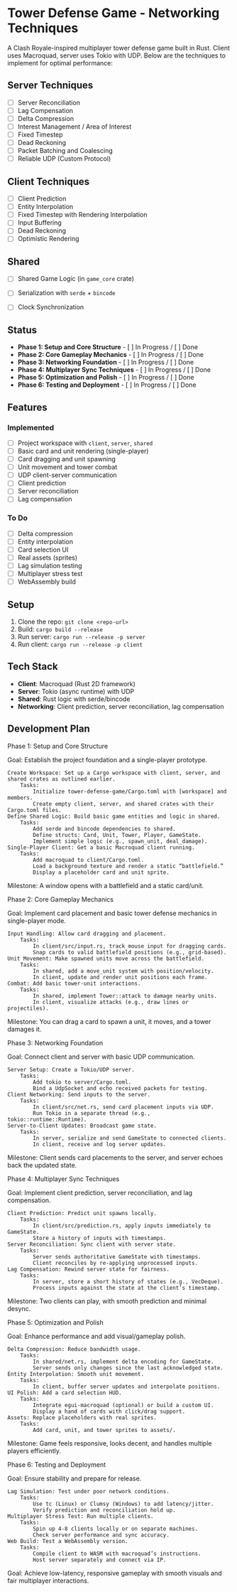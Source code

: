 # Tower Defense Game - Networking Techniques

A Clash Royale-inspired multiplayer tower defense game built in Rust. Client uses Macroquad, server uses Tokio with UDP. Below are the techniques to implement for optimal performance:

## Server Techniques
- [ ] Server Reconciliation
- [ ] Lag Compensation
- [ ] Delta Compression
- [ ] Interest Management / Area of Interest
- [ ] Fixed Timestep
- [ ] Dead Reckoning
- [ ] Packet Batching and Coalescing
- [ ] Reliable UDP (Custom Protocol)

## Client Techniques
- [ ] Client Prediction
- [ ] Entity Interpolation
- [ ] Fixed Timestep with Rendering Interpolation
- [ ] Input Buffering
- [ ] Dead Reckoning
- [ ] Optimistic Rendering

## Shared
- [ ] Shared Game Logic (in `game_core` crate)
- [ ] Serialization with `serde` + `bincode`
- [ ] Clock Synchronization


## Status
- **Phase 1: Setup and Core Structure** - [ ] In Progress / [ ] Done
- **Phase 2: Core Gameplay Mechanics** - [ ] In Progress / [ ] Done
- **Phase 3: Networking Foundation** - [ ] In Progress / [ ] Done
- **Phase 4: Multiplayer Sync Techniques** - [ ] In Progress / [ ] Done
- **Phase 5: Optimization and Polish** - [ ] In Progress / [ ] Done
- **Phase 6: Testing and Deployment** - [ ] In Progress / [ ] Done

## Features
### Implemented
- [ ] Project workspace with `client`, `server`, `shared`
- [ ] Basic card and unit rendering (single-player)
- [ ] Card dragging and unit spawning
- [ ] Unit movement and tower combat
- [ ] UDP client-server communication
- [ ] Client prediction
- [ ] Server reconciliation
- [ ] Lag compensation

### To Do
- [ ] Delta compression
- [ ] Entity interpolation
- [ ] Card selection UI
- [ ] Real assets (sprites)
- [ ] Lag simulation testing
- [ ] Multiplayer stress test
- [ ] WebAssembly build

## Setup
1. Clone the repo: `git clone <repo-url>`
2. Build: `cargo build --release`
3. Run server: `cargo run --release -p server`
4. Run client: `cargo run --release -p client`

## Tech Stack
- **Client**: Macroquad (Rust 2D framework)
- **Server**: Tokio (async runtime) with UDP
- **Shared**: Rust logic with serde/bincode
- **Networking**: Client prediction, server reconciliation, lag compensation

## Development Plan


Phase 1: Setup and Core Structure

Goal: Establish the project foundation and a single-player prototype.

    Create Workspace: Set up a Cargo workspace with client, server, and shared crates as outlined earlier.
        Tasks:
            Initialize tower-defense-game/Cargo.toml with [workspace] and members.
            Create empty client, server, and shared crates with their Cargo.toml files.
    Define Shared Logic: Build basic game entities and logic in shared.
        Tasks:
            Add serde and bincode dependencies to shared.
            Define structs: Card, Unit, Tower, Player, GameState.
            Implement simple logic (e.g., spawn_unit, deal_damage).
    Single-Player Client: Get a basic Macroquad client running.
        Tasks:
            Add macroquad to client/Cargo.toml.
            Load a background texture and render a static “battlefield.”
            Display a placeholder card and unit sprite.

Milestone: A window opens with a battlefield and a static card/unit.


Phase 2: Core Gameplay Mechanics

Goal: Implement card placement and basic tower defense mechanics in single-player mode.

    Input Handling: Allow card dragging and placement.
        Tasks:
            In client/src/input.rs, track mouse input for dragging cards.
            Snap cards to valid battlefield positions (e.g., grid-based).
    Unit Movement: Make spawned units move across the battlefield.
        Tasks:
            In shared, add a move_unit system with position/velocity.
            In client, update and render unit positions each frame.
    Combat: Add basic tower-unit interactions.
        Tasks:
            In shared, implement Tower::attack to damage nearby units.
            In client, visualize attacks (e.g., draw lines or projectiles).

Milestone: You can drag a card to spawn a unit, it moves, and a tower damages it.


Phase 3: Networking Foundation

Goal: Connect client and server with basic UDP communication.

    Server Setup: Create a Tokio/UDP server.
        Tasks:
            Add tokio to server/Cargo.toml.
            Bind a UdpSocket and echo received packets for testing.
    Client Networking: Send inputs to the server.
        Tasks:
            In client/src/net.rs, send card placement inputs via UDP.
            Run Tokio in a separate thread (e.g., tokio::runtime::Runtime).
    Server-to-Client Updates: Broadcast game state.
        Tasks:
            In server, serialize and send GameState to connected clients.
            In client, receive and log server updates.

Milestone: Client sends card placements to the server, and server echoes back the updated state.


Phase 4: Multiplayer Sync Techniques

Goal: Implement client prediction, server reconciliation, and lag compensation.

    Client Prediction: Predict unit spawns locally.
        Tasks:
            In client/src/prediction.rs, apply inputs immediately to GameState.
            Store a history of inputs with timestamps.
    Server Reconciliation: Sync client with server state.
        Tasks:
            Server sends authoritative GameState with timestamps.
            Client reconciles by re-applying unprocessed inputs.
    Lag Compensation: Rewind server state for fairness.
        Tasks:
            In server, store a short history of states (e.g., VecDeque).
            Process inputs against the state at the client’s timestamp.

Milestone: Two clients can play, with smooth prediction and minimal desync.


Phase 5: Optimization and Polish

Goal: Enhance performance and add visual/gameplay polish.

    Delta Compression: Reduce bandwidth usage.
        Tasks:
            In shared/net.rs, implement delta encoding for GameState.
            Server sends only changes since the last acknowledged state.
    Entity Interpolation: Smooth unit movement.
        Tasks:
            In client, buffer server updates and interpolate positions.
    UI Polish: Add a card selection HUD.
        Tasks:
            Integrate egui-macroquad (optional) or build a custom UI.
            Display a hand of cards with click/drag support.
    Assets: Replace placeholders with real sprites.
        Tasks:
            Add card, unit, and tower sprites to assets/.

Milestone: Game feels responsive, looks decent, and handles multiple players efficiently.


Phase 6: Testing and Deployment

Goal: Ensure stability and prepare for release.

    Lag Simulation: Test under poor network conditions.
        Tasks:
            Use tc (Linux) or Clumsy (Windows) to add latency/jitter.
            Verify prediction and reconciliation hold up.
    Multiplayer Stress Test: Run multiple clients.
        Tasks:
            Spin up 4-8 clients locally or on separate machines.
            Check server performance and sync accuracy.
    Web Build: Test a WebAssembly version.
        Tasks:
            Compile client to WASM with macroquad’s instructions.
            Host server separately and connect via IP.

Goal: Achieve low-latency, responsive gameplay with smooth visuals and fair multiplayer interactions.
